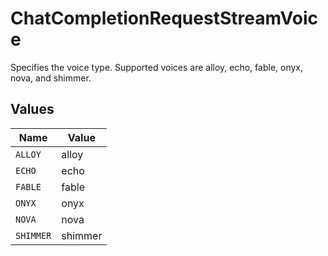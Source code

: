 # ChatCompletionRequestStreamVoice

Specifies the voice type. Supported voices are alloy, echo, fable, onyx, nova, and shimmer.


## Values

| Name      | Value     |
| --------- | --------- |
| `ALLOY`   | alloy     |
| `ECHO`    | echo      |
| `FABLE`   | fable     |
| `ONYX`    | onyx      |
| `NOVA`    | nova      |
| `SHIMMER` | shimmer   |